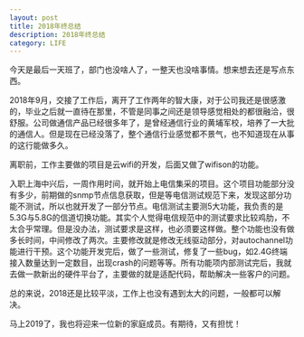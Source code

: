 ```yaml
---
layout: post
title: 2018年终总结
description: 2018年终总结
category: LIFE
---
```


今天是最后一天班了，部门也没啥人了，一整天也没啥事情。想来想去还是写点东西。

2018年9月，交接了工作后，离开了工作两年的智大康，对于公司我还是很感激的，毕业之后就一直待在那里，不管是同事之间还是领导感觉相处的都很融洽，很舒服。公司做通信产品已经很多年了，是曾经通信行业的黄埔军校，培养了一大批的通信人。但是现在已经没落了，整个通信行业感觉都不景气，也不知道现在从事的这行能做多久。

离职前，工作主要做的项目是云wifi的开发，后面又做了wifison的功能。

入职上海中兴后，一周作用时间，就开始上电信集采的项目。这个项目功能部分没有多少，前期做的snmp节点信息获取，但是等电信测试规范下来，发现这部分功能不测试，所以也就开发了一部分节点。电信测试主要测5大功能，我负责的是5.3G与5.8G的信道切换功能。其实个人觉得电信规范中的测试要求比较鸡肋，不太合乎常理。但是没办法，测试要求是这样，也必须要这样做。整个功能也没有做多长时间，中间修改了两次。主要修改就是修改无线驱动部分，对autochannel功能进行干预。这个功能开发完后，做了一些测试，修复了一些bug，如2.4G终端接入数量达到一定数目，出现crash的问题等等。所有功能项内部测试完后，我就去做一款新出的硬件平台了，主要做的就是适配代码，帮助解决一些客户的问题。

总的来说，2018还是比较平淡，工作上也没有遇到太大的问题，一般都可以解决。

马上2019了，我也将迎来一位新的家庭成员。有期待，又有担忧！